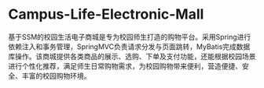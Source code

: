 # Campus-Life-Electronic-Mall
基于SSM的校园生活电子商城是专为校园师生打造的购物平台。采用Spring进行依赖注入和事务管理，SpringMVC负责请求分发与页面跳转，MyBatis完成数据库操作。该商城提供各类商品的展示、选购、下单及支付功能，还能根据校园场景进行个性化推荐，满足师生日常购物需求，为校园购物带来便利，营造便捷、安全、丰富的校园购物环境。
